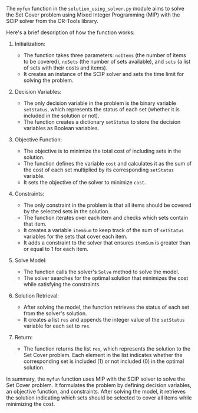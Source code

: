 The `myfun` function in the `solution_using_solver.py` module aims to solve the Set Cover problem using Mixed Integer Programming (MIP) with the SCIP solver from the OR-Tools library.

Here's a brief description of how the function works:

1. Initialization:
   - The function takes three parameters: `noItems` (the number of items to be covered), `noSets` (the number of sets available), and `sets` (a list of sets with their costs and items).
   - It creates an instance of the SCIP solver and sets the time limit for solving the problem.

2. Decision Variables:
   - The only decision variable in the problem is the binary variable `setStatus`, which represents the status of each set (whether it is included in the solution or not).
   - The function creates a dictionary `setStatus` to store the decision variables as Boolean variables.

3. Objective Function:
   - The objective is to minimize the total cost of including sets in the solution.
   - The function defines the variable `cost` and calculates it as the sum of the cost of each set multiplied by its corresponding `setStatus` variable.
   - It sets the objective of the solver to minimize `cost`.

4. Constraints:
   - The only constraint in the problem is that all items should be covered by the selected sets in the solution.
   - The function iterates over each item and checks which sets contain that item.
   - It creates a variable `itemSum` to keep track of the sum of `setStatus` variables for the sets that cover each item.
   - It adds a constraint to the solver that ensures `itemSum` is greater than or equal to 1 for each item.

5. Solve Model:
   - The function calls the solver's `Solve` method to solve the model.
   - The solver searches for the optimal solution that minimizes the cost while satisfying the constraints.

6. Solution Retrieval:
   - After solving the model, the function retrieves the status of each set from the solver's solution.
   - It creates a list `res` and appends the integer value of the `setStatus` variable for each set to `res`.

7. Return:
   - The function returns the list `res`, which represents the solution to the Set Cover problem. Each element in the list indicates whether the corresponding set is included (1) or not included (0) in the optimal solution.

In summary, the `myfun` function uses MIP with the SCIP solver to solve the Set Cover problem. It formulates the problem by defining decision variables, an objective function, and constraints. After solving the model, it retrieves the solution indicating which sets should be selected to cover all items while minimizing the cost.
